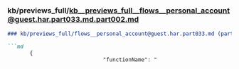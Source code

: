 ### kb/previews_full/kb__previews_full__flows__personal_account@guest.har.part033.md.part002.md

```md
### kb/previews_full/flows__personal_account@guest.har.part033.md (part 002)

```md
       {
                              "functionName": "
```

```

```
